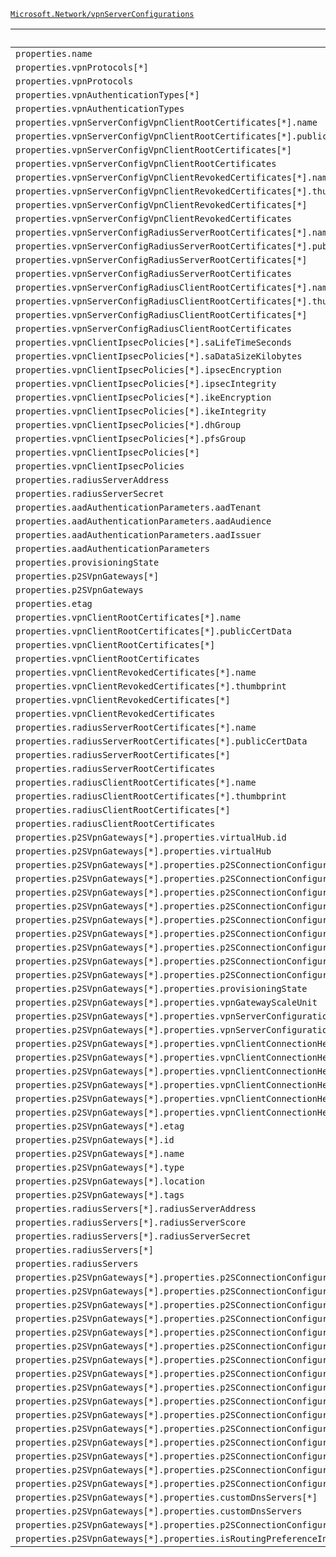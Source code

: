 [`Microsoft.Network/vpnServerConfigurations`](https://docs.microsoft.com/en-us/azure/templates/microsoft.network/vpnserverconfigurations)

| Default Path | Alias |
|---|---|
| `properties.name` | `Microsoft.Network/vpnServerConfigurations/name` |
| `properties.vpnProtocols[*]` | `Microsoft.Network/vpnServerConfigurations/vpnProtocols[*]` |
| `properties.vpnProtocols` | `Microsoft.Network/vpnServerConfigurations/vpnProtocols` |
| `properties.vpnAuthenticationTypes[*]` | `Microsoft.Network/vpnServerConfigurations/vpnAuthenticationTypes[*]` |
| `properties.vpnAuthenticationTypes` | `Microsoft.Network/vpnServerConfigurations/vpnAuthenticationTypes` |
| `properties.vpnServerConfigVpnClientRootCertificates[*].name` | `Microsoft.Network/vpnServerConfigurations/vpnServerConfigVpnClientRootCertificates[*].name` |
| `properties.vpnServerConfigVpnClientRootCertificates[*].publicCertData` | `Microsoft.Network/vpnServerConfigurations/vpnServerConfigVpnClientRootCertificates[*].publicCertData` |
| `properties.vpnServerConfigVpnClientRootCertificates[*]` | `Microsoft.Network/vpnServerConfigurations/vpnServerConfigVpnClientRootCertificates[*]` |
| `properties.vpnServerConfigVpnClientRootCertificates` | `Microsoft.Network/vpnServerConfigurations/vpnServerConfigVpnClientRootCertificates` |
| `properties.vpnServerConfigVpnClientRevokedCertificates[*].name` | `Microsoft.Network/vpnServerConfigurations/vpnServerConfigVpnClientRevokedCertificates[*].name` |
| `properties.vpnServerConfigVpnClientRevokedCertificates[*].thumbprint` | `Microsoft.Network/vpnServerConfigurations/vpnServerConfigVpnClientRevokedCertificates[*].thumbprint` |
| `properties.vpnServerConfigVpnClientRevokedCertificates[*]` | `Microsoft.Network/vpnServerConfigurations/vpnServerConfigVpnClientRevokedCertificates[*]` |
| `properties.vpnServerConfigVpnClientRevokedCertificates` | `Microsoft.Network/vpnServerConfigurations/vpnServerConfigVpnClientRevokedCertificates` |
| `properties.vpnServerConfigRadiusServerRootCertificates[*].name` | `Microsoft.Network/vpnServerConfigurations/vpnServerConfigRadiusServerRootCertificates[*].name` |
| `properties.vpnServerConfigRadiusServerRootCertificates[*].publicCertData` | `Microsoft.Network/vpnServerConfigurations/vpnServerConfigRadiusServerRootCertificates[*].publicCertData` |
| `properties.vpnServerConfigRadiusServerRootCertificates[*]` | `Microsoft.Network/vpnServerConfigurations/vpnServerConfigRadiusServerRootCertificates[*]` |
| `properties.vpnServerConfigRadiusServerRootCertificates` | `Microsoft.Network/vpnServerConfigurations/vpnServerConfigRadiusServerRootCertificates` |
| `properties.vpnServerConfigRadiusClientRootCertificates[*].name` | `Microsoft.Network/vpnServerConfigurations/vpnServerConfigRadiusClientRootCertificates[*].name` |
| `properties.vpnServerConfigRadiusClientRootCertificates[*].thumbprint` | `Microsoft.Network/vpnServerConfigurations/vpnServerConfigRadiusClientRootCertificates[*].thumbprint` |
| `properties.vpnServerConfigRadiusClientRootCertificates[*]` | `Microsoft.Network/vpnServerConfigurations/vpnServerConfigRadiusClientRootCertificates[*]` |
| `properties.vpnServerConfigRadiusClientRootCertificates` | `Microsoft.Network/vpnServerConfigurations/vpnServerConfigRadiusClientRootCertificates` |
| `properties.vpnClientIpsecPolicies[*].saLifeTimeSeconds` | `Microsoft.Network/vpnServerConfigurations/vpnClientIpsecPolicies[*].saLifeTimeSeconds` |
| `properties.vpnClientIpsecPolicies[*].saDataSizeKilobytes` | `Microsoft.Network/vpnServerConfigurations/vpnClientIpsecPolicies[*].saDataSizeKilobytes` |
| `properties.vpnClientIpsecPolicies[*].ipsecEncryption` | `Microsoft.Network/vpnServerConfigurations/vpnClientIpsecPolicies[*].ipsecEncryption` |
| `properties.vpnClientIpsecPolicies[*].ipsecIntegrity` | `Microsoft.Network/vpnServerConfigurations/vpnClientIpsecPolicies[*].ipsecIntegrity` |
| `properties.vpnClientIpsecPolicies[*].ikeEncryption` | `Microsoft.Network/vpnServerConfigurations/vpnClientIpsecPolicies[*].ikeEncryption` |
| `properties.vpnClientIpsecPolicies[*].ikeIntegrity` | `Microsoft.Network/vpnServerConfigurations/vpnClientIpsecPolicies[*].ikeIntegrity` |
| `properties.vpnClientIpsecPolicies[*].dhGroup` | `Microsoft.Network/vpnServerConfigurations/vpnClientIpsecPolicies[*].dhGroup` |
| `properties.vpnClientIpsecPolicies[*].pfsGroup` | `Microsoft.Network/vpnServerConfigurations/vpnClientIpsecPolicies[*].pfsGroup` |
| `properties.vpnClientIpsecPolicies[*]` | `Microsoft.Network/vpnServerConfigurations/vpnClientIpsecPolicies[*]` |
| `properties.vpnClientIpsecPolicies` | `Microsoft.Network/vpnServerConfigurations/vpnClientIpsecPolicies` |
| `properties.radiusServerAddress` | `Microsoft.Network/vpnServerConfigurations/radiusServerAddress` |
| `properties.radiusServerSecret` | `Microsoft.Network/vpnServerConfigurations/radiusServerSecret` |
| `properties.aadAuthenticationParameters.aadTenant` | `Microsoft.Network/vpnServerConfigurations/aadAuthenticationParameters.aadTenant` |
| `properties.aadAuthenticationParameters.aadAudience` | `Microsoft.Network/vpnServerConfigurations/aadAuthenticationParameters.aadAudience` |
| `properties.aadAuthenticationParameters.aadIssuer` | `Microsoft.Network/vpnServerConfigurations/aadAuthenticationParameters.aadIssuer` |
| `properties.aadAuthenticationParameters` | `Microsoft.Network/vpnServerConfigurations/aadAuthenticationParameters` |
| `properties.provisioningState` | `Microsoft.Network/vpnServerConfigurations/provisioningState` |
| `properties.p2SVpnGateways[*]` | `Microsoft.Network/vpnServerConfigurations/p2SVpnGateways[*]` |
| `properties.p2SVpnGateways` | `Microsoft.Network/vpnServerConfigurations/p2SVpnGateways` |
| `properties.etag` | `Microsoft.Network/vpnServerConfigurations/etag` |
| `properties.vpnClientRootCertificates[*].name` | `Microsoft.Network/vpnServerConfigurations/vpnClientRootCertificates[*].name` |
| `properties.vpnClientRootCertificates[*].publicCertData` | `Microsoft.Network/vpnServerConfigurations/vpnClientRootCertificates[*].publicCertData` |
| `properties.vpnClientRootCertificates[*]` | `Microsoft.Network/vpnServerConfigurations/vpnClientRootCertificates[*]` |
| `properties.vpnClientRootCertificates` | `Microsoft.Network/vpnServerConfigurations/vpnClientRootCertificates` |
| `properties.vpnClientRevokedCertificates[*].name` | `Microsoft.Network/vpnServerConfigurations/vpnClientRevokedCertificates[*].name` |
| `properties.vpnClientRevokedCertificates[*].thumbprint` | `Microsoft.Network/vpnServerConfigurations/vpnClientRevokedCertificates[*].thumbprint` |
| `properties.vpnClientRevokedCertificates[*]` | `Microsoft.Network/vpnServerConfigurations/vpnClientRevokedCertificates[*]` |
| `properties.vpnClientRevokedCertificates` | `Microsoft.Network/vpnServerConfigurations/vpnClientRevokedCertificates` |
| `properties.radiusServerRootCertificates[*].name` | `Microsoft.Network/vpnServerConfigurations/radiusServerRootCertificates[*].name` |
| `properties.radiusServerRootCertificates[*].publicCertData` | `Microsoft.Network/vpnServerConfigurations/radiusServerRootCertificates[*].publicCertData` |
| `properties.radiusServerRootCertificates[*]` | `Microsoft.Network/vpnServerConfigurations/radiusServerRootCertificates[*]` |
| `properties.radiusServerRootCertificates` | `Microsoft.Network/vpnServerConfigurations/radiusServerRootCertificates` |
| `properties.radiusClientRootCertificates[*].name` | `Microsoft.Network/vpnServerConfigurations/radiusClientRootCertificates[*].name` |
| `properties.radiusClientRootCertificates[*].thumbprint` | `Microsoft.Network/vpnServerConfigurations/radiusClientRootCertificates[*].thumbprint` |
| `properties.radiusClientRootCertificates[*]` | `Microsoft.Network/vpnServerConfigurations/radiusClientRootCertificates[*]` |
| `properties.radiusClientRootCertificates` | `Microsoft.Network/vpnServerConfigurations/radiusClientRootCertificates` |
| `properties.p2SVpnGateways[*].properties.virtualHub.id` | `Microsoft.Network/vpnServerConfigurations/p2SVpnGateways[*].virtualHub.id` |
| `properties.p2SVpnGateways[*].properties.virtualHub` | `Microsoft.Network/vpnServerConfigurations/p2SVpnGateways[*].virtualHub` |
| `properties.p2SVpnGateways[*].properties.p2SConnectionConfigurations[*].properties.vpnClientAddressPool.addressPrefixes[*]` | `Microsoft.Network/vpnServerConfigurations/p2SVpnGateways[*].p2SConnectionConfigurations[*].vpnClientAddressPool.addressPrefixes[*]` |
| `properties.p2SVpnGateways[*].properties.p2SConnectionConfigurations[*].properties.vpnClientAddressPool.addressPrefixes` | `Microsoft.Network/vpnServerConfigurations/p2SVpnGateways[*].p2SConnectionConfigurations[*].vpnClientAddressPool.addressPrefixes` |
| `properties.p2SVpnGateways[*].properties.p2SConnectionConfigurations[*].properties.vpnClientAddressPool` | `Microsoft.Network/vpnServerConfigurations/p2SVpnGateways[*].p2SConnectionConfigurations[*].vpnClientAddressPool` |
| `properties.p2SVpnGateways[*].properties.p2SConnectionConfigurations[*].properties.provisioningState` | `Microsoft.Network/vpnServerConfigurations/p2SVpnGateways[*].p2SConnectionConfigurations[*].provisioningState` |
| `properties.p2SVpnGateways[*].properties.p2SConnectionConfigurations[*].name` | `Microsoft.Network/vpnServerConfigurations/p2SVpnGateways[*].p2SConnectionConfigurations[*].name` |
| `properties.p2SVpnGateways[*].properties.p2SConnectionConfigurations[*].etag` | `Microsoft.Network/vpnServerConfigurations/p2SVpnGateways[*].p2SConnectionConfigurations[*].etag` |
| `properties.p2SVpnGateways[*].properties.p2SConnectionConfigurations[*]` | `Microsoft.Network/vpnServerConfigurations/p2SVpnGateways[*].p2SConnectionConfigurations[*]` |
| `properties.p2SVpnGateways[*].properties.p2SConnectionConfigurations` | `Microsoft.Network/vpnServerConfigurations/p2SVpnGateways[*].p2SConnectionConfigurations` |
| `properties.p2SVpnGateways[*].properties.p2SConnectionConfigurations[*].id` | `Microsoft.Network/vpnServerConfigurations/p2SVpnGateways[*].p2SConnectionConfigurations[*].id` |
| `properties.p2SVpnGateways[*].properties.provisioningState` | `Microsoft.Network/vpnServerConfigurations/p2SVpnGateways[*].provisioningState` |
| `properties.p2SVpnGateways[*].properties.vpnGatewayScaleUnit` | `Microsoft.Network/vpnServerConfigurations/p2SVpnGateways[*].vpnGatewayScaleUnit` |
| `properties.p2SVpnGateways[*].properties.vpnServerConfiguration.id` | `Microsoft.Network/vpnServerConfigurations/p2SVpnGateways[*].vpnServerConfiguration.id` |
| `properties.p2SVpnGateways[*].properties.vpnServerConfiguration` | `Microsoft.Network/vpnServerConfigurations/p2SVpnGateways[*].vpnServerConfiguration` |
| `properties.p2SVpnGateways[*].properties.vpnClientConnectionHealth.totalIngressBytesTransferred` | `Microsoft.Network/vpnServerConfigurations/p2SVpnGateways[*].vpnClientConnectionHealth.totalIngressBytesTransferred` |
| `properties.p2SVpnGateways[*].properties.vpnClientConnectionHealth.totalEgressBytesTransferred` | `Microsoft.Network/vpnServerConfigurations/p2SVpnGateways[*].vpnClientConnectionHealth.totalEgressBytesTransferred` |
| `properties.p2SVpnGateways[*].properties.vpnClientConnectionHealth.vpnClientConnectionsCount` | `Microsoft.Network/vpnServerConfigurations/p2SVpnGateways[*].vpnClientConnectionHealth.vpnClientConnectionsCount` |
| `properties.p2SVpnGateways[*].properties.vpnClientConnectionHealth.allocatedIpAddresses[*]` | `Microsoft.Network/vpnServerConfigurations/p2SVpnGateways[*].vpnClientConnectionHealth.allocatedIpAddresses[*]` |
| `properties.p2SVpnGateways[*].properties.vpnClientConnectionHealth.allocatedIpAddresses` | `Microsoft.Network/vpnServerConfigurations/p2SVpnGateways[*].vpnClientConnectionHealth.allocatedIpAddresses` |
| `properties.p2SVpnGateways[*].properties.vpnClientConnectionHealth` | `Microsoft.Network/vpnServerConfigurations/p2SVpnGateways[*].vpnClientConnectionHealth` |
| `properties.p2SVpnGateways[*].etag` | `Microsoft.Network/vpnServerConfigurations/p2SVpnGateways[*].etag` |
| `properties.p2SVpnGateways[*].id` | `Microsoft.Network/vpnServerConfigurations/p2SVpnGateways[*].id` |
| `properties.p2SVpnGateways[*].name` | `Microsoft.Network/vpnServerConfigurations/p2SVpnGateways[*].name` |
| `properties.p2SVpnGateways[*].type` | `Microsoft.Network/vpnServerConfigurations/p2SVpnGateways[*].type` |
| `properties.p2SVpnGateways[*].location` | `Microsoft.Network/vpnServerConfigurations/p2SVpnGateways[*].location` |
| `properties.p2SVpnGateways[*].tags` | `Microsoft.Network/vpnServerConfigurations/p2SVpnGateways[*].tags` |
| `properties.radiusServers[*].radiusServerAddress` | `Microsoft.Network/vpnServerConfigurations/radiusServers[*].radiusServerAddress` |
| `properties.radiusServers[*].radiusServerScore` | `Microsoft.Network/vpnServerConfigurations/radiusServers[*].radiusServerScore` |
| `properties.radiusServers[*].radiusServerSecret` | `Microsoft.Network/vpnServerConfigurations/radiusServers[*].radiusServerSecret` |
| `properties.radiusServers[*]` | `Microsoft.Network/vpnServerConfigurations/radiusServers[*]` |
| `properties.radiusServers` | `Microsoft.Network/vpnServerConfigurations/radiusServers` |
| `properties.p2SVpnGateways[*].properties.p2SConnectionConfigurations[*].properties.routingConfiguration.associatedRouteTable.id` | `Microsoft.Network/vpnServerConfigurations/p2SVpnGateways[*].p2SConnectionConfigurations[*].routingConfiguration.associatedRouteTable.id` |
| `properties.p2SVpnGateways[*].properties.p2SConnectionConfigurations[*].properties.routingConfiguration.associatedRouteTable` | `Microsoft.Network/vpnServerConfigurations/p2SVpnGateways[*].p2SConnectionConfigurations[*].routingConfiguration.associatedRouteTable` |
| `properties.p2SVpnGateways[*].properties.p2SConnectionConfigurations[*].properties.routingConfiguration.propagatedRouteTables.labels[*]` | `Microsoft.Network/vpnServerConfigurations/p2SVpnGateways[*].p2SConnectionConfigurations[*].routingConfiguration.propagatedRouteTables.labels[*]` |
| `properties.p2SVpnGateways[*].properties.p2SConnectionConfigurations[*].properties.routingConfiguration.propagatedRouteTables.labels` | `Microsoft.Network/vpnServerConfigurations/p2SVpnGateways[*].p2SConnectionConfigurations[*].routingConfiguration.propagatedRouteTables.labels` |
| `properties.p2SVpnGateways[*].properties.p2SConnectionConfigurations[*].properties.routingConfiguration.propagatedRouteTables.ids[*].id` | `Microsoft.Network/vpnServerConfigurations/p2SVpnGateways[*].p2SConnectionConfigurations[*].routingConfiguration.propagatedRouteTables.ids[*].id` |
| `properties.p2SVpnGateways[*].properties.p2SConnectionConfigurations[*].properties.routingConfiguration.propagatedRouteTables.ids[*]` | `Microsoft.Network/vpnServerConfigurations/p2SVpnGateways[*].p2SConnectionConfigurations[*].routingConfiguration.propagatedRouteTables.ids[*]` |
| `properties.p2SVpnGateways[*].properties.p2SConnectionConfigurations[*].properties.routingConfiguration.propagatedRouteTables.ids` | `Microsoft.Network/vpnServerConfigurations/p2SVpnGateways[*].p2SConnectionConfigurations[*].routingConfiguration.propagatedRouteTables.ids` |
| `properties.p2SVpnGateways[*].properties.p2SConnectionConfigurations[*].properties.routingConfiguration.propagatedRouteTables` | `Microsoft.Network/vpnServerConfigurations/p2SVpnGateways[*].p2SConnectionConfigurations[*].routingConfiguration.propagatedRouteTables` |
| `properties.p2SVpnGateways[*].properties.p2SConnectionConfigurations[*].properties.routingConfiguration.vnetRoutes.staticRoutes[*].name` | `Microsoft.Network/vpnServerConfigurations/p2SVpnGateways[*].p2SConnectionConfigurations[*].routingConfiguration.vnetRoutes.staticRoutes[*].name` |
| `properties.p2SVpnGateways[*].properties.p2SConnectionConfigurations[*].properties.routingConfiguration.vnetRoutes.staticRoutes[*].addressPrefixes[*]` | `Microsoft.Network/vpnServerConfigurations/p2SVpnGateways[*].p2SConnectionConfigurations[*].routingConfiguration.vnetRoutes.staticRoutes[*].addressPrefixes[*]` |
| `properties.p2SVpnGateways[*].properties.p2SConnectionConfigurations[*].properties.routingConfiguration.vnetRoutes.staticRoutes[*].addressPrefixes` | `Microsoft.Network/vpnServerConfigurations/p2SVpnGateways[*].p2SConnectionConfigurations[*].routingConfiguration.vnetRoutes.staticRoutes[*].addressPrefixes` |
| `properties.p2SVpnGateways[*].properties.p2SConnectionConfigurations[*].properties.routingConfiguration.vnetRoutes.staticRoutes[*].nextHopIpAddress` | `Microsoft.Network/vpnServerConfigurations/p2SVpnGateways[*].p2SConnectionConfigurations[*].routingConfiguration.vnetRoutes.staticRoutes[*].nextHopIpAddress` |
| `properties.p2SVpnGateways[*].properties.p2SConnectionConfigurations[*].properties.routingConfiguration.vnetRoutes.staticRoutes[*]` | `Microsoft.Network/vpnServerConfigurations/p2SVpnGateways[*].p2SConnectionConfigurations[*].routingConfiguration.vnetRoutes.staticRoutes[*]` |
| `properties.p2SVpnGateways[*].properties.p2SConnectionConfigurations[*].properties.routingConfiguration.vnetRoutes.staticRoutes` | `Microsoft.Network/vpnServerConfigurations/p2SVpnGateways[*].p2SConnectionConfigurations[*].routingConfiguration.vnetRoutes.staticRoutes` |
| `properties.p2SVpnGateways[*].properties.p2SConnectionConfigurations[*].properties.routingConfiguration.vnetRoutes` | `Microsoft.Network/vpnServerConfigurations/p2SVpnGateways[*].p2SConnectionConfigurations[*].routingConfiguration.vnetRoutes` |
| `properties.p2SVpnGateways[*].properties.p2SConnectionConfigurations[*].properties.routingConfiguration` | `Microsoft.Network/vpnServerConfigurations/p2SVpnGateways[*].p2SConnectionConfigurations[*].routingConfiguration` |
| `properties.p2SVpnGateways[*].properties.customDnsServers[*]` | `Microsoft.Network/vpnServerConfigurations/p2SVpnGateways[*].customDnsServers[*]` |
| `properties.p2SVpnGateways[*].properties.customDnsServers` | `Microsoft.Network/vpnServerConfigurations/p2SVpnGateways[*].customDnsServers` |
| `properties.p2SVpnGateways[*].properties.p2SConnectionConfigurations[*].properties.enableInternetSecurity` | `Microsoft.Network/vpnServerConfigurations/p2SVpnGateways[*].p2SConnectionConfigurations[*].enableInternetSecurity` |
| `properties.p2SVpnGateways[*].properties.isRoutingPreferenceInternet` | `Microsoft.Network/vpnServerConfigurations/p2SVpnGateways[*].isRoutingPreferenceInternet` |

